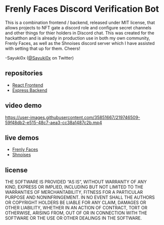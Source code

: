 # Frenly Faces Discord Verification Bot

This is a combination frontend / backend, released under MIT license, that allows projects to NFT gate a discord role and configure secret channels and other things for thier holders in Discord chat. This was created for the hackatthon and is already in production use in both my own community, Frenly Faces, as well as the Shnoises discord server which I have assisted with setting that up for them. Cheers!

-Sayuki0x ([@Sayuki0x](https://twitter.com/Sayuki0x) on Twitter)

## repositories

- [React Frontend](https://github.com/frenlyfaces/verify-frontend)
- [Express Backend](https://github.com/frenlyfaces/verify-backend)

## video demo

https://user-images.githubusercontent.com/35851667/219746509-59f48db2-e515-48c7-aea3-cc38a1487c2b.mp4

## live demos

- [Frenly Faces](https://frenlyfaces.xyz/verify)
- [Shnoises](https://verify.shnoise.com)

## license

THE SOFTWARE IS PROVIDED “AS IS”, WITHOUT WARRANTY OF ANY KIND, EXPRESS OR IMPLIED, INCLUDING BUT NOT LIMITED TO THE WARRANTIES OF MERCHANTABILITY, FITNESS FOR A PARTICULAR PURPOSE AND NONINFRINGEMENT. IN NO EVENT SHALL THE AUTHORS OR COPYRIGHT HOLDERS BE LIABLE FOR ANY CLAIM, DAMAGES OR OTHER LIABILITY, WHETHER IN AN ACTION OF CONTRACT, TORT OR OTHERWISE, ARISING FROM, OUT OF OR IN CONNECTION WITH THE SOFTWARE OR THE USE OR OTHER DEALINGS IN THE SOFTWARE.



